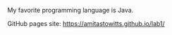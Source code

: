 My favorite programming language is Java.

GitHub pages site: https://amitastowitts.github.io/lab1/
